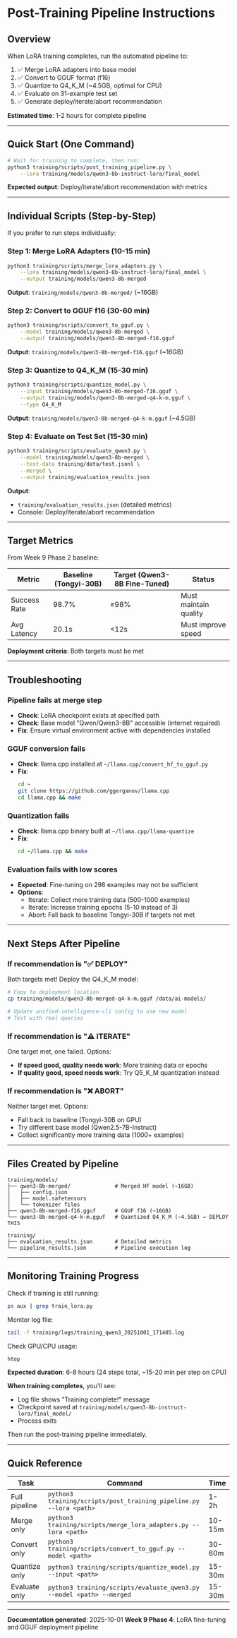 # Post-Training Pipeline Instructions

## Overview

When LoRA training completes, run the automated pipeline to:
1. ✅ Merge LoRA adapters into base model
2. ✅ Convert to GGUF format (f16)
3. ✅ Quantize to Q4_K_M (~4.5GB, optimal for CPU)
4. ✅ Evaluate on 31-example test set
5. ✅ Generate deploy/iterate/abort recommendation

**Estimated time**: 1-2 hours for complete pipeline

---

## Quick Start (One Command)

```bash
# Wait for training to complete, then run:
python3 training/scripts/post_training_pipeline.py \
    --lora training/models/qwen3-8b-instruct-lora/final_model
```

**Expected output**: Deploy/iterate/abort recommendation with metrics

---

## Individual Scripts (Step-by-Step)

If you prefer to run steps individually:

### Step 1: Merge LoRA Adapters (10-15 min)
```bash
python3 training/scripts/merge_lora_adapters.py \
    --lora training/models/qwen3-8b-instruct-lora/final_model \
    --output training/models/qwen3-8b-merged
```

**Output**: `training/models/qwen3-8b-merged/` (~16GB)

### Step 2: Convert to GGUF f16 (30-60 min)
```bash
python3 training/scripts/convert_to_gguf.py \
    --model training/models/qwen3-8b-merged \
    --output training/models/qwen3-8b-merged-f16.gguf
```

**Output**: `training/models/qwen3-8b-merged-f16.gguf` (~16GB)

### Step 3: Quantize to Q4_K_M (15-30 min)
```bash
python3 training/scripts/quantize_model.py \
    --input training/models/qwen3-8b-merged-f16.gguf \
    --output training/models/qwen3-8b-merged-q4-k-m.gguf \
    --type Q4_K_M
```

**Output**: `training/models/qwen3-8b-merged-q4-k-m.gguf` (~4.5GB)

### Step 4: Evaluate on Test Set (15-30 min)
```bash
python3 training/scripts/evaluate_qwen3.py \
    --model training/models/qwen3-8b-merged \
    --test-data training/data/test.jsonl \
    --merged \
    --output training/evaluation_results.json
```

**Output**:
- `training/evaluation_results.json` (detailed metrics)
- Console: Deploy/iterate/abort recommendation

---

## Target Metrics

From Week 9 Phase 2 baseline:

| Metric | Baseline (Tongyi-30B) | Target (Qwen3-8B Fine-Tuned) | Status |
|--------|----------------------|------------------------------|--------|
| Success Rate | 98.7% | ≥98% | Must maintain quality |
| Avg Latency | 20.1s | <12s | Must improve speed |

**Deployment criteria**: Both targets must be met

---

## Troubleshooting

### Pipeline fails at merge step
- **Check**: LoRA checkpoint exists at specified path
- **Check**: Base model "Qwen/Qwen3-8B" accessible (internet required)
- **Fix**: Ensure virtual environment active with dependencies installed

### GGUF conversion fails
- **Check**: llama.cpp installed at `~/llama.cpp/convert_hf_to_gguf.py`
- **Fix**:
  ```bash
  cd ~
  git clone https://github.com/ggerganov/llama.cpp
  cd llama.cpp && make
  ```

### Quantization fails
- **Check**: llama.cpp binary built at `~/llama.cpp/llama-quantize`
- **Fix**:
  ```bash
  cd ~/llama.cpp && make
  ```

### Evaluation fails with low scores
- **Expected**: Fine-tuning on 298 examples may not be sufficient
- **Options**:
  - Iterate: Collect more training data (500-1000 examples)
  - Iterate: Increase training epochs (5-10 instead of 3)
  - Abort: Fall back to baseline Tongyi-30B if targets not met

---

## Next Steps After Pipeline

### If recommendation is "✅ DEPLOY"
Both targets met! Deploy the Q4_K_M model:
```bash
# Copy to deployment location
cp training/models/qwen3-8b-merged-q4-k-m.gguf /data/ai-models/

# Update unified-intelligence-cli config to use new model
# Test with real queries
```

### If recommendation is "⚠️ ITERATE"
One target met, one failed. Options:
- **If speed good, quality needs work**: More training data or epochs
- **If quality good, speed needs work**: Try Q5_K_M quantization instead

### If recommendation is "❌ ABORT"
Neither target met. Options:
- Fall back to baseline (Tongyi-30B on GPU)
- Try different base model (Qwen2.5-7B-Instruct)
- Collect significantly more training data (1000+ examples)

---

## Files Created by Pipeline

```
training/models/
├── qwen3-8b-merged/              # Merged HF model (~16GB)
│   ├── config.json
│   ├── model.safetensors
│   └── tokenizer files
├── qwen3-8b-merged-f16.gguf      # GGUF f16 (~16GB)
└── qwen3-8b-merged-q4-k-m.gguf   # Quantized Q4_K_M (~4.5GB) ← DEPLOY THIS

training/
├── evaluation_results.json       # Detailed metrics
└── pipeline_results.json         # Pipeline execution log
```

---

## Monitoring Training Progress

Check if training is still running:
```bash
ps aux | grep train_lora.py
```

Monitor log file:
```bash
tail -f training/logs/training_qwen3_20251001_171405.log
```

Check GPU/CPU usage:
```bash
htop
```

**Expected duration**: 6-8 hours (24 steps total, ~15-20 min per step on CPU)

**When training completes**, you'll see:
- Log file shows "Training complete!" message
- Checkpoint saved at `training/models/qwen3-8b-instruct-lora/final_model/`
- Process exits

Then run the post-training pipeline immediately.

---

## Quick Reference

| Task | Command | Time |
|------|---------|------|
| Full pipeline | `python3 training/scripts/post_training_pipeline.py --lora <path>` | 1-2h |
| Merge only | `python3 training/scripts/merge_lora_adapters.py --lora <path>` | 10-15m |
| Convert only | `python3 training/scripts/convert_to_gguf.py --model <path>` | 30-60m |
| Quantize only | `python3 training/scripts/quantize_model.py --input <path>` | 15-30m |
| Evaluate only | `python3 training/scripts/evaluate_qwen3.py --model <path> --merged` | 15-30m |

---

**Documentation generated**: 2025-10-01
**Week 9 Phase 4**: LoRA fine-tuning and GGUF deployment pipeline
